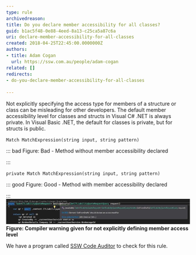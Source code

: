```yaml
---
type: rule
archivedreason: 
title: Do you declare member accessibility for all classes?
guid: b1ac5f48-0e88-4eed-8a13-c25ca5a87c6a
uri: declare-member-accessibility-for-all-classes
created: 2018-04-25T22:45:00.0000000Z
authors:
- title: Adam Cogan
  url: https://ssw.com.au/people/adam-cogan
related: []
redirects:
- do-you-declare-member-accessibility-for-all-classes

---
```


Not explicitly specifying the access type for members of a structure or class can be misleading for other developers. The default member accessibility level for classes and structs in Visual C# .NET is always private. In Visual Basic .NET, the default for classes is private, but for structs is public.

<!--endintro-->



```
Match MatchExpression(string input, string pattern)
```




::: bad
Figure: Bad - Method without member accessibility declared 

:::



```
private Match MatchExpression(string input, string pattern)
```




::: good
Figure: Good - Method with member accessibility declared

:::
![](matt-w-screenshot.jpg) **Figure: Compiler warning given for not explicitly defining member access level** 



We have a program called [SSW Code Auditor](https://www.ssw.com.au/ssw/CodeAuditor/Rules.aspx#Interoper) to check for this rule.
